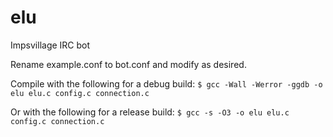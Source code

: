 elu
===

Impsvillage IRC bot

Rename example.conf to bot.conf and modify as desired.

Compile with the following for a debug build:
```$ gcc -Wall -Werror -ggdb -o elu elu.c config.c connection.c```

Or with the following for a release build:
```$ gcc -s -O3 -o elu elu.c config.c connection.c```
